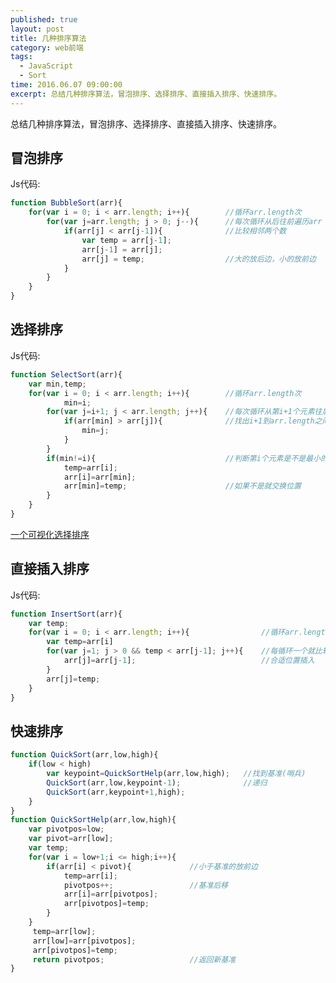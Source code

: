 ```yaml
---
published: true
layout: post
title: 几种排序算法
category: web前端
tags: 
  - JavaScript
  - Sort
time: 2016.06.07 09:00:00
excerpt: 总结几种排序算法，冒泡排序、选择排序、直接插入排序、快速排序。
---
```


总结几种排序算法，冒泡排序、选择排序、直接插入排序、快速排序。


<!--more-->

## 冒泡排序

Js代码:

```javascript
function BubbleSort(arr){
	for(var i = 0; i < arr.length; i++){        //循环arr.length次
		for(var j=arr.length; j > 0; j--){		//每次循环从后往前遍历arr
			if(arr[j] < arr[j-1]){				//比较相邻两个数
				var temp = arr[j-1];
				arr[j-1] = arr[j];
				arr[j] = temp;					//大的放后边，小的放前边
			}
		}
	}
}
```

## 选择排序

Js代码:

```javascript
function SelectSort(arr){
	var min,temp; 
	for(var i = 0; i < arr.length; i++){        //循环arr.length次
		    min=i;
		for(var j=i+1; j < arr.length; j++){	//每次循环从第i+1个元素往后遍历arr
			if(arr[min] > arr[j]){				//找出i+1到arr.length之间最小的
				min=j;				
			}
		}
		if(min!=i){								//判断第i个元素是不是最小的
			temp=arr[i];
			arr[i]=arr[min];
			arr[min]=temp;						//如果不是就交换位置
		}
	}
}
```

[一个可视化选择排序](http://pengaman.github.io/ife2016-spring/first_stage/huaer/task2_19/task2_19.html)

## 直接插入排序

Js代码:

```javascript
function InsertSort(arr){
	var temp; 
	for(var i = 0; i < arr.length; i++){                //循环arr.length次
		var temp=arr[i]
		for(var j=1; j > 0 && temp < arr[j-1]; j++){	//每循环一个就比较它前面的元素，找到
			arr[j]=arr[j-1];							//合适位置插入					
		}
		arr[j]=temp;
	}
}
```
## 快速排序

```javascript
function QuickSort(arr,low,high){
	if(low < high)
		var keypoint=QuickSortHelp(arr,low,high);   //找到基准(哨兵)
		QuickSort(arr,low,keypoint-1);				//递归
		QuickSort(arr,keypoint+1,high);
	}		
}
function QuickSortHelp(arr,low,high){
	var pivotpos=low;
	var pivot=arr[low];
	var temp;
	for(var i = low+1;i <= high;i++){
		if(arr[i] < pivot){				//小于基准的放前边
			temp=arr[i];				
			pivotpos++;					//基准后移
			arr[i]=arr[pivotpos];
			arr[pivotpos]=temp;
		}
	}
	 temp=arr[low];						
	 arr[low]=arr[pivotpos];
	 arr[pivotpos]=temp;
	 return pivotpos;					//返回新基准
}
```